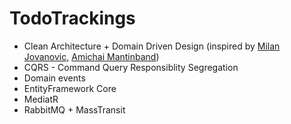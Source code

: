 # TodoTrackings
<ul>
  <li>Clean Architecture + Domain Driven Design (inspired by <a href="https://www.youtube.com/@MilanJovanovicTech">Milan Jovanovic</a>, <a href="https://www.youtube.com/@amantinband">Amichai Mantinband</a>)</li>
  <li>CQRS - Command Query Responsiblity Segregation</li>
  <li>Domain events</li>
  <li>EntityFramework Core</li>
  <li>MediatR</li>
  <li>RabbitMQ + MassTransit</li>
</ul>

